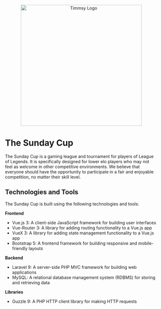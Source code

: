 <p align="center"><a href="https://portfolio.timmsy.co.uk" target="_blank"><img src="https://i.imgur.com/477YSBJ.png" width="400" alt="Timmsy Logo"></a></p>

# The Sunday Cup

The Sunday Cup is a gaming league and tournament for players of League of Legends. It is specifically designed for lower elo players who may not feel as welcome in other competitive environments. We believe that everyone should have the opportunity to participate in a fair and enjoyable competition, no matter their skill level.

## Technologies and Tools

The Sunday Cup is built using the following technologies and tools:

**Frontend**
- Vue.js 3: A client-side JavaScript framework for building user interfaces
- Vue-Router 3: A library for adding routing functionality to a Vue.js app
- VueX 3: A library for adding state management functionality to a Vue.js app
- Bootstrap 5: A frontend framework for building responsive and mobile-friendly layouts

**Backend**
- Laravel 9: A server-side PHP MVC framework for building web applications
- MySQL: A relational database management system (RDBMS) for storing and retrieving data

**Libraries**
- Guzzle 9: A PHP HTTP client library for making HTTP requests



